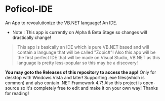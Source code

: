 # Poficol-IDE
An App to revoulutionize the VB.NET language! An IDE.

* Note : This app is currently on Alpha & Beta Stage so changes will drastically change!

> This app is basically an IDE which is pure VB.NET based and will contain a language that will be called "Zopic#"!
Also this app will be the first perfect IDE that will be made on Visual Studio, VB.NET as this language is pretty less-popular so this may be a discovery!

**You may goto the Releases of this repository to access the app!**
Only for desktop with Windows Vista and later! Supporting .exe files(which is common) and also contain .NET Framework 4.7!
Also this project is open-source so it's completely free to edit and make it on your own way!
Thanks for reading!
